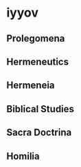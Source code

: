# iyyov

## Prolegomena

## Hermeneutics

## Hermeneia

## Biblical Studies

## Sacra Doctrina

## Homilia